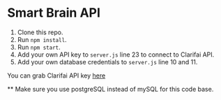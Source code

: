 # Smart Brain API

1. Clone this repo.
2. Run `npm install`.
3. Run `npm start`.
4. Add your own API key to `server.js` line 23 to connect to Clarifai API.
5. Add your own database credentials to `server.js` line 10 and 11.

You can grab Clarifai API key [here](https://www.clarifai.com/)

** Make sure you use postgreSQL instead of mySQL for this code base.